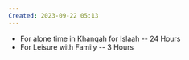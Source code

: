 ```yaml
---
Created: 2023-09-22 05:13
---
```

- For alone time in Khanqah for Islaah -- 24 Hours
- For Leisure with Family -- 3 Hours